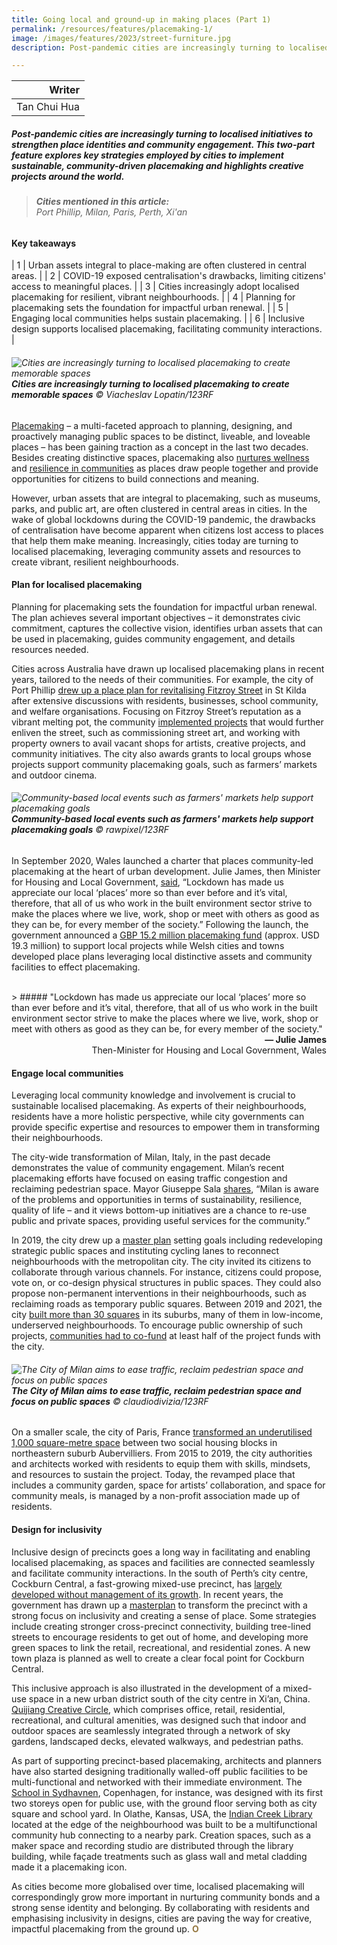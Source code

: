 ```yaml
---
title: Going local and ground-up in making places (Part 1)
permalink: /resources/features/placemaking-1/
image: /images/features/2023/street-furniture.jpg
description: Post-pandemic cities are increasingly turning to localised initiatives to strengthen place identities and community engagement. This two-part feature explores key strategies employed by cities to implement sustainable, community-driven placemaking and highlights creative projects around the world. 

---
```


| Writer | 
| ---: |
| Tan Chui Hua |

##### Post-pandemic cities are increasingly turning to localised initiatives to strengthen place identities and community engagement. This two-part feature explores key strategies employed by cities to implement sustainable, community-driven placemaking and highlights creative projects around the world. 

> ###### **Cities mentioned in this article:** <br> Port Phillip, Milan, Paris, Perth, Xi'an

#### **Key takeaways**

| 1 | Urban assets integral to place-making are often clustered in central areas. |
| 2 | COVID-19 exposed centralisation's drawbacks, limiting citizens' access to meaningful places. |
| 3 | Cities increasingly adopt localised placemaking for resilient, vibrant neighbourhoods. |
| 4 | Planning for placemaking sets the foundation for impactful urban renewal. |
| 5 | Engaging local communities helps sustain placemaking. |
| 6 | Inclusive design supports localised placemaking, facilitating community interactions. |

###### ![Cities are increasingly turning to localised placemaking to create memorable spaces](/images/features/2023/street-furniture.jpg/)**Cities are increasingly turning to localised placemaking to create memorable spaces** © Viacheslav Lopatin/123RF

[Placemaking](https://www.pps.org/category/placemaking) – a multi-faceted approach to planning, designing, and proactively managing public spaces to be distinct, liveable, and loveable places – has been gaining traction as a concept in the last two decades. Besides creating distinctive spaces, placemaking also [nurtures wellness](https://www.britishland.com/sites/british-land-corp/files/sustainability/reporting/earlier-reporting/2015/wellbeing-principles-for-british-land.pdf) and [resilience in communities](https://www.clc.gov.sg/docs/default-source/books/building-community-resilience.pdf) as places draw people together and provide opportunities for citizens to build connections and meaning. 

However, urban assets that are integral to placemaking, such as museums, parks, and public art, are often clustered in central areas in cities. In the wake of global lockdowns during the COVID-19 pandemic, the drawbacks of centralisation have become apparent when citizens lost access to places that help them make meaning. Increasingly, cities today are turning to localised placemaking, leveraging community assets and resources to create vibrant, resilient neighbourhoods. 

#### **Plan for localised placemaking**

Planning for placemaking sets the foundation for impactful urban renewal. The plan achieves several important objectives – it demonstrates civic commitment, captures the collective vision, identifies urban assets that can be used in placemaking, guides community engagement, and details resources needed. 

Cities across Australia have drawn up localised placemaking plans in recent years, tailored to the needs of their communities. For example, the city of Port Phillip [drew up a place plan for revitalising Fitzroy Street](https://wskra.com/placemaking/) in St Kilda after extensive discussions with residents, businesses, school community, and welfare organisations. Focusing on Fitzroy Street’s reputation as a vibrant melting pot, the community [implemented projects](https://s3.ap-southeast-2.amazonaws.com/hdp.au.prod.app.pp-haveyoursay.files/8915/7595/1195/CoPP_FITZROY_STREET_PLACE_PLAN_1119_FINAL_ONLINE.PDF) that would further enliven the street, such as commissioning street art, and working with property owners to avail vacant shops for artists, creative projects, and community initiatives. The city also awards grants to local groups whose projects support community placemaking goals, such as farmers’ markets and outdoor cinema.

###### ![Community-based local events such as farmers' markets help support placemaking goals](/images/features/2023/farmers-market.jpg/)**Community-based local events such as farmers' markets help support placemaking goals** © rawpixel/123RF

In September 2020, Wales launched a charter that places community-led placemaking at the heart of urban development. Julie James, then Minister for Housing and Local Government, [said](https://www.gov.wales/new-charter-will-put-places-heart-planning), “Lockdown has made us appreciate our local ‘places’ more so than ever before and it’s vital, therefore, that all of us who work in the built environment sector strive to make the places where we live, work, shop or meet with others as good as they can be, for every member of the society.” Following the launch, the government announced a [GBP 15.2 million placemaking fund](https://www.gov.wales/town-centres-wales-benefit-placemaking-fund) (approx. USD 19.3 million) to support local projects while Welsh cities and towns developed place plans leveraging local distinctive assets and community facilities to effect placemaking.

<br>
> ##### "Lockdown has made us appreciate our local ‘places’ more so than ever before and it’s vital, therefore, that all of us who work in the built environment sector strive to make the places where we live, work, shop or meet with others as good as they can be, for every member of the society."

<div align="right"><b>— Julie James</b> <br>Then-Minister for Housing and Local Government, Wales</div>

#### **Engage local communities**

Leveraging local community knowledge and involvement is crucial to sustainable localised placemaking. As experts of their neighbourhoods, residents have a more holistic perspective,  while city governments can provide specific expertise and resources to empower them in transforming their neighbourhoods. 

The city-wide transformation of Milan, Italy, in the past decade demonstrates the value of community engagement. Milan’s recent placemaking efforts have focused on easing traffic congestion and reclaiming pedestrian space. Mayor Giuseppe Sala [shares]( https://newcities.org/op-ed-a-more-inclusive-wellbeing-city-through-new-projects-with-a-high-social-impact/), “Milan is aware of the problems and opportunities in terms of sustainability, resilience, quality of life – and it views bottom-up initiatives are a chance to re-use public and private spaces, providing useful services for the community.”

In 2019, the city drew up a [master plan](https://thecityateyelevel.com/stories/longread-milan-before-and-after-citywide-placemaking/) setting goals including redeveloping strategic public spaces and instituting cycling lanes to reconnect neighbourhoods with the metropolitan city. The city invited its citizens to collaborate through various channels. For instance, citizens could propose, vote on, or co-design physical structures in public spaces. They could also propose non-permanent interventions in their neighbourhoods, such as reclaiming roads as temporary public squares. Between 2019 and 2021, the city [built more than 30 squares](https://www.forbes.com/sites/carltonreid/2022/07/11/the-miracle-of-milan-taming-car-use-with-paint-and-ping-pong/?sh=5b306b6d2069) in its suburbs, many of them in low-income, underserved neighbourhoods. To encourage public ownership of such projects, [communities had to co-fund](https://newcities.org/op-ed-a-more-inclusive-wellbeing-city-through-new-projects-with-a-high-social-impact/) at least half of the project funds with the city. 

###### ![The City of Milan aims to ease traffic, reclaim pedestrian space and focus on public spaces](/images/features/2023/milan-street.jpg/)**The City of Milan aims to ease traffic, reclaim pedestrian space and focus on public spaces** © claudiodivizia/123RF

On a smaller scale, the city of Paris, France [transformed an underutilised 1,000 square-metre space](https://placemaking-europe.eu/wp-content/uploads/listing-uploads/file-upload/2020/03/OUR-CITY-E-book.pdf) between two social housing blocks in northeastern suburb Aubervilliers. From 2015 to 2019, the city authorities and architects worked with residents to equip them with skills, mindsets, and resources to sustain the project. Today, the revamped place that includes a community garden, space for artists’ collaboration, and space for community meals, is managed by a non-profit association made up of residents.

#### **Design for inclusivity**

Inclusive design of precincts goes a long way in facilitating and enabling localised placemaking, as spaces and facilities are connected seamlessly and facilitate community interactions. In the south of Perth’s city centre, Cockburn Central, a fast-growing mixed-use precinct, has [largely developed without management of its growth](https://www.indesignlive.com/home-slides/placemaking-perth). In recent years, the government has drawn up a [masterplan](https://developmentwa.com.au/our-work/stakeholder-and-community-engagement/case-study-cockburn-central) to transform the precinct with a strong focus on inclusivity and creating a sense of place. Some strategies include creating stronger cross-precinct connectivity, building tree-lined streets to encourage residents to get out of home, and developing more green spaces to link the retail, recreational, and residential zones. A new town plaza is planned as well to create a clear focal point for Cockburn Central.

This inclusive approach is also illustrated in the development of a mixed-use space in a new urban district south of the city centre in Xi’an, China. [Quijiang Creative Circle](https://www.ovalpartnership.com/en/project/Qujiang-Creative-Circle), which comprises office, retail, residential, recreational, and cultural amenities, was designed such that indoor and outdoor spaces are seamlessly integrated through a network of sky gardens, landscaped decks, elevated walkways, and pedestrian paths.  

As part of supporting precinct-based placemaking, architects and planners have also started designing traditionally walled-off public facilities to be multi-functional and networked with their immediate environment. The [School in Sydhavnen](https://www.rockpanel.co.uk/inspiration/sydhavnen/), Copenhagen, for instance, was designed with its first two storeys open for public use, with the ground floor serving both as city square and school yard. In Olathe, Kansas, USA, the [Indian Creek Library](https://www.multi.studio/project/indian-creek-library/) located at the edge of the neighbourhood was built to be a multifunctional community hub connecting to a nearby park. Creation spaces, such as a maker space and recording studio are distributed through the library building, while façade treatments such as glass wall and metal cladding made it a placemaking icon.

As cities become more globalised over time, localised placemaking will correspondingly grow more important in nurturing community bonds and a strong sense identity and belonging. By collaborating with residents and emphasising inclusivity in designs, cities are paving the way for creative, impactful placemaking from the ground up. <b><font color="#967942">O</font></b>
